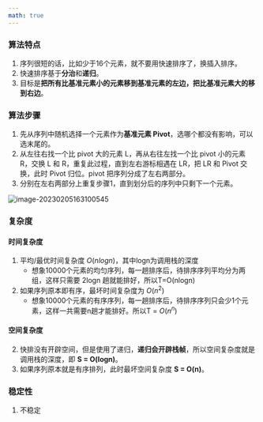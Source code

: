 ```yaml
---
math: true
---
```




### 算法特点

1. 序列很短的话，比如少于16个元素，就不要用快速排序了，换插入排序。
2. 快速排序基于**分治**和**递归**。
3. 目标是**把所有比基准元素小的元素移到基准元素的左边，把比基准元素大的移到右边**。

### 算法步骤

1. 先从序列中随机选择一个元素作为**基准元素 Pivot**，选哪个都没有影响，可以选末尾的。
2. 从左往右找一个比 pivot 大的元素 L，再从右往左找一个比 pivot 小的元素 R，交换 L 和 R，重复此过程，直到左右游标相遇在 LR，把 LR 和 Pivot 交换，此时 Pivot 归位。pivot 把序列分成了左右两部分。
3. 分别在左右两部分上重复步骤1，直到划分后的序列中只剩下一个元素。

![image-20230205163100545](https://cdn.jsdelivr.net/gh/yzngo/ImageHosting/img/202302051631580.png)

### 复杂度

#### 时间复杂度

1. 平均/最优时间复杂度 $O(nlogn)$，其中logn为调用栈的深度
    - 想象10000个元素的均匀序列，每一趟排序后，待排序序列平均分为两组，这样只需要 2logn 趟就能排好，所以T=O(nlogn)
2. 如果序列原本即有序，最坏时间复杂度为 $O(n^2)$
    - 想象10000个元素的有序序列，每一趟排序后，待排序序列只会少1个元素，这样一共需要n趟才能排好。所以T = $O(n^n)$

#### 空间复杂度

2. 快排没有开辟空间，但是使用了递归，**递归会开辟栈帧**，所以空间复杂度就是调用栈的深度，即 **S = O(logn)**。
3. 如果序列原本就是有序排列，此时最坏空间复杂度 **S = O(n)**。

### 稳定性

1. 不稳定

